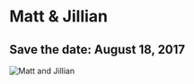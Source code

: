 # Matt & Jillian

## Save the date: August 18, 2017

![Matt and Jillian](http://matt.jillian.io/matt%20and%20jill.jpg)
